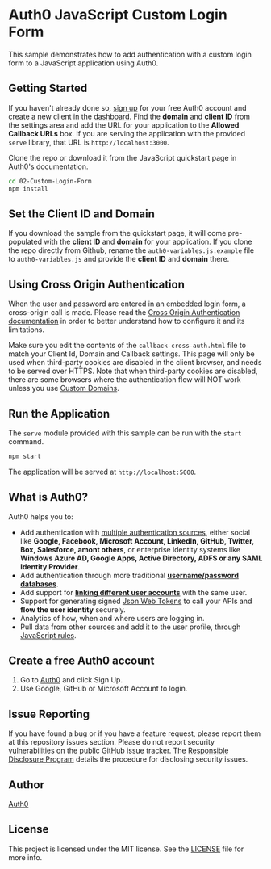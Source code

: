 # Auth0 JavaScript Custom Login Form

This sample demonstrates how to add authentication with a custom login form to a JavaScript application using Auth0.

## Getting Started

If you haven't already done so, [sign up](https://auth0.com) for your free Auth0 account and create a new client in the [dashboard](https://manage.auth0.com). Find the **domain** and **client ID** from the settings area and add the URL for your application to the **Allowed Callback URLs** box. If you are serving the application with the provided `serve` library, that URL is `http://localhost:3000`.

Clone the repo or download it from the JavaScript quickstart page in Auth0's documentation.

```bash
cd 02-Custom-Login-Form
npm install
```

## Set the Client ID and Domain

If you download the sample from the quickstart page, it will come pre-populated with the **client ID** and **domain** for your application. If you clone the repo directly from Github, rename the `auth0-variables.js.example` file to `auth0-variables.js` and provide the **client ID** and **domain** there.

## Using Cross Origin Authentication

When the user and password are entered in an embedded login form, a cross-origin call is made. Please read the [Cross Origin Authentication documentation](https://auth0.com/docs/cross-origin-authentication) in order to better understand how to configure it and its limitations.

Make sure you edit the contents of the `callback-cross-auth.html` file to match your Client Id, Domain and Callback settings. This page will only be used when third-party cookies are disabled in the client browser, and needs to be served over HTTPS. Note that when third-party cookies are disabled, there are some browsers where the authentication flow will NOT work unless you use [Custom Domains](https://auth0.com/docs/custom-domains).

## Run the Application

The `serve` module provided with this sample can be run with the `start` command.

```bash
npm start
```

The application will be served at `http://localhost:5000`.

## What is Auth0?

Auth0 helps you to:

* Add authentication with [multiple authentication sources](https://docs.auth0.com/identityproviders), either social like **Google, Facebook, Microsoft Account, LinkedIn, GitHub, Twitter, Box, Salesforce, amont others**, or enterprise identity systems like **Windows Azure AD, Google Apps, Active Directory, ADFS or any SAML Identity Provider**.
* Add authentication through more traditional **[username/password databases](https://docs.auth0.com/mysql-connection-tutorial)**.
* Add support for **[linking different user accounts](https://docs.auth0.com/link-accounts)** with the same user.
* Support for generating signed [Json Web Tokens](https://docs.auth0.com/jwt) to call your APIs and **flow the user identity** securely.
* Analytics of how, when and where users are logging in.
* Pull data from other sources and add it to the user profile, through [JavaScript rules](https://docs.auth0.com/rules).

## Create a free Auth0 account

1. Go to [Auth0](https://auth0.com/signup) and click Sign Up.
2. Use Google, GitHub or Microsoft Account to login.

## Issue Reporting

If you have found a bug or if you have a feature request, please report them at this repository issues section. Please do not report security vulnerabilities on the public GitHub issue tracker. The [Responsible Disclosure Program](https://auth0.com/whitehat) details the procedure for disclosing security issues.

## Author

[Auth0](auth0.com)

## License

This project is licensed under the MIT license. See the [LICENSE](LICENSE.txt) file for more info.



